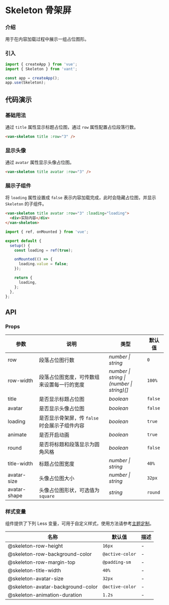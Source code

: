 # Skeleton 骨架屏

### 介绍

用于在内容加载过程中展示一组占位图形。

### 引入

```js
import { createApp } from 'vue';
import { Skeleton } from 'vant';

const app = createApp();
app.use(Skeleton);
```

## 代码演示

### 基础用法

通过 `title` 属性显示标题占位图，通过 `row` 属性配置占位段落行数。

```html
<van-skeleton title :row="3" />
```

### 显示头像

通过 `avatar` 属性显示头像占位图。

```html
<van-skeleton title avatar :row="3" />
```

### 展示子组件

将 `loading` 属性设置成 `false` 表示内容加载完成，此时会隐藏占位图，并显示 `Skeleton` 的子组件。

```html
<van-skeleton title avatar :row="3" :loading="loading">
  <div>实际内容</div>
</van-skeleton>
```

```js
import { ref, onMounted } from 'vue';

export default {
  setup() {
    const loading = ref(true);

    onMounted(() => {
      loading.value = false;
    });

    return {
      loading,
    };
  },
};
```

## API

### Props

| 参数         | 说明                                         | 类型                                          | 默认值  |
|--------------|--------------------------------------------|-----------------------------------------------|---------|
| row          | 段落占位图行数                               | _number \| string_                            | `0`     |
| row-width    | 段落占位图宽度，可传数组来设置每一行的宽度    | _number \| string \|<br>(number \| string)[]_ | `100%`  |
| title        | 是否显示标题占位图                           | _boolean_                                     | `false` |
| avatar       | 是否显示头像占位图                           | _boolean_                                     | `false` |
| loading      | 是否显示骨架屏，传 `false` 时会展示子组件内容 | _boolean_                                     | `true`  |
| animate      | 是否开启动画                                 | _boolean_                                     | `true`  |
| round        | 是否将标题和段落显示为圆角风格               | _boolean_                                     | `false` |
| title-width  | 标题占位图宽度                               | _number \| string_                            | `40%`   |
| avatar-size  | 头像占位图大小                               | _number \| string_                            | `32px`  |
| avatar-shape | 头像占位图形状，可选值为 `square`             | _string_                                      | `round` |

### 样式变量

组件提供了下列 Less 变量，可用于自定义样式，使用方法请参考[主题定制](#/zh-CN/theme)。

| 名称                              | 默认值          | 描述 |
|-----------------------------------|-----------------|------|
| @skeleton-row-height              | `16px`          | -    |
| @skeleton-row-background-color    | `@active-color` | -    |
| @skeleton-row-margin-top          | `@padding-sm`   | -    |
| @skeleton-title-width             | `40%`           | -    |
| @skeleton-avatar-size             | `32px`          | -    |
| @skeleton-avatar-background-color | `@active-color` | -    |
| @skeleton-animation-duration      | `1.2s`          | -    |
